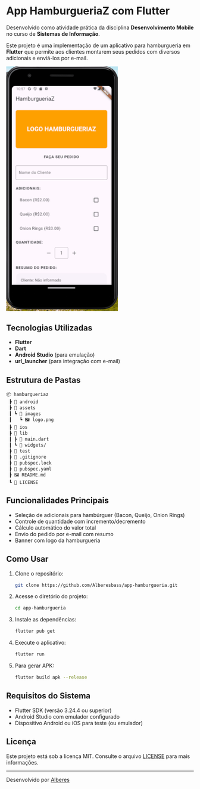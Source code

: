 # App HamburgueriaZ com Flutter

Desenvolvido como atividade prática da disciplina **Desenvolvimento Mobile** no curso de **Sistemas de Informação**.

Este projeto é uma implementação de um aplicativo para hamburgueria em **Flutter** que permite aos clientes montarem seus pedidos com diversos adicionais e enviá-los por e-mail.

<img src="./app-hamburgueria.gif" alt="Demonstração do app HamburgueriaZ" width="300">

## Tecnologias Utilizadas

- **Flutter**
- **Dart**
- **Android Studio** (para emulação)
- **url_launcher** (para integração com e-mail)

## Estrutura de Pastas

```
📦 hamburgueriaz
 ┣ 📂 android
 ┣ 📂 assets
 ┃ ┗ 📂 images
 ┃   ┗ 🖼️ logo.png
 ┣ 📂 ios
 ┣ 📂 lib
 ┃ ┣ 📜 main.dart
 ┃ ┗ 📜 widgets/
 ┣ 📂 test
 ┣ 📜 .gitignore
 ┣ 📜 pubspec.lock
 ┣ 📜 pubspec.yaml
 ┣ 🖼️ README.md
 ┗ 📜 LICENSE
```

## Funcionalidades Principais

- Seleção de adicionais para hambúrguer (Bacon, Queijo, Onion Rings)
- Controle de quantidade com incremento/decremento
- Cálculo automático do valor total
- Envio do pedido por e-mail com resumo
- Banner com logo da hamburgueria

## Como Usar

1. Clone o repositório:

   ```bash
   git clone https://github.com/Alberesbass/app-hamburgueria.git
   ```

2. Acesse o diretório do projeto:

   ```bash
   cd app-hamburgueria
   ```

3. Instale as dependências:

   ```bash
   flutter pub get
   ```

4. Execute o aplicativo:

   ```bash
   flutter run
   ```

5. Para gerar APK:

   ```bash
   flutter build apk --release
   ```

## Requisitos do Sistema

- Flutter SDK (versão 3.24.4 ou superior)
- Android Studio com emulador configurado
- Dispositivo Android ou iOS para teste (ou emulador)

## Licença

Este projeto está sob a licença MIT. Consulte o arquivo [LICENSE](./LICENSE) para mais informações.

---

Desenvolvido por [Alberes](https://github.com/Alberesbass)
